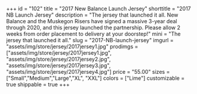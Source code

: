 +++
id = "102"
title = "2017 New Balance Launch Jersey"
shorttitle = "2017 NB Launch Jersey"
description = "The jersey that launched it all. New Balance and the Muskegon Risers have signed a massive 3-year deal through 2020, and this jersey launched the partnership. Please allow 2 weeks from order placement to delivery at your doorstep!"
mini = "The jersey that launched it all."
slug = "2017-NB-launch-jersey"
imgurl = "assets/img/store/jersey/2017jersey1.jpg"
prodimgs = ["assets/img/store/jersey/2017jersey1.jpg", "assets/img/store/jersey/2017jersey2.jpg", "assets/img/store/jersey/2017jersey3.jpg", "assets/img/store/jersey/2017jersey4.jpg"]
price = "55.00"
sizes = ["Small","Medium","Large","XL", "XXL"]
colors = ["Lime"]
customizable = true
shippable = true
+++
